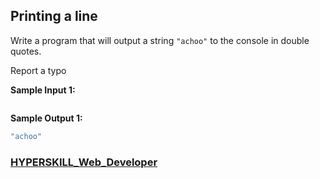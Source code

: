 ## Printing a line

Write a program that will output a string `"achoo"` to the console in double quotes.

 Report a typo

**Sample Input 1:**

```javascript

```

**Sample Output 1:**

```javascript
"achoo"
```

### [HYPERSKILL_Web_Developer](https://github.com/kakanew/HYPERSKILL_Web_Developer)

